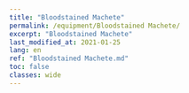 ```yaml
---
title: "Bloodstained Machete"
permalink: /equipment/Bloodstained Machete/
excerpt: "Bloodstained Machete"
last_modified_at: 2021-01-25
lang: en
ref: "Bloodstained Machete.md"
toc: false
classes: wide
---
```


